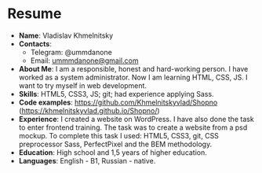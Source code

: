 # Resume

* **Name**: Vladislav Khmelnitsky  
* **Contacts**:
    * Telegram: @ummdanone  
    * Email: ummmdanone@gmail.com
* **About Me**: I am a responsible, honest and hard-working person. I have worked as a system administrator. Now I am learning HTML, CSS, JS. I want to try myself in web development.
* **Skills**: HTML5, CSS3, JS; git; had experience applying Sass.
* **Code examples**: https://github.com/Khmelnitskyvlad/Shopno (https://khmelnitskyvlad.github.io/Shopno/)
* **Experience**: I created a website on WordPress. I have also done the task to enter frontend training. The task was to create a website from a psd mockup. To complete this task I used: HTML5, CSS3, git, CSS preprocessor Sass, PerfectPixel and the BEM methodology. 
* **Education**: High school and 1,5 years of higher education.  
* **Languages**: English - B1, Russian - native.
